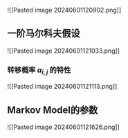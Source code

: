 ![[Pasted image 20240601120902.png]]
## 一阶马尔科夫假设
![[Pasted image 20240601121033.png]]
### 转移概率 $a_{i,j}$ 的特性
![[Pasted image 20240601121113.png]]
## Markov Model的参数

![[Pasted image 20240601121626.png]]